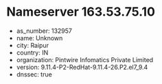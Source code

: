 # Nameserver 163.53.75.10

* as_number: 132957
* name: Unknown
* city: Raipur
* country: IN
* organization: Pintwire Infomatics Private Limited
* version: 9.11.4-P2-RedHat-9.11.4-26.P2.el7_9.4
* dnssec: true
